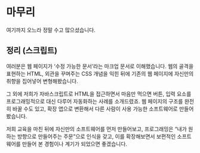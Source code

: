 # 마무리

여기까지 오느라 정말 수고 많으셨습니다.

## 정리 (스크립트)

여러분은 웹 페이지가 ‘수정 가능한 문서’라는 마크업 문서로 이해했습니다. 웹의 골격을 표현하는 HTML, 외관을 꾸며주는 CSS 개념을 익힌 뒤에 기존의 웹 페이지에 자신만의 취향을 집어넣어 변형해봤습니다.

그 외에 저희가 자바스크립트로 HTML을 접근하면서 마음만 먹으면 버튼, 입력 요소를 프로그래밍적으로 대신 다루어 자동화하는 사례를 소개드렸죠. 웹 페이지의 구조를 완전히 바꿀 수도 있고, 확장 앱으로 변환해서 다른 사람이 사용 가능한 소프트웨어로 만들어봤습니다.

저희 교육을 마친 뒤에 자신만의 소프트웨어를 먼저 만들어보고, 프로그래밍은 “내가 원하는 방향으로 만들어주는 주문”으로 인식을 갖고, 이를 확장해보면서 보편적인 소프트웨어를 만들어 본 경험이나 계기가 되었으면 좋겠습니다.
